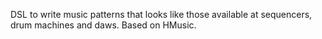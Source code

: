 DSL to write music patterns that looks like those available at sequencers, drum machines and daws. Based on HMusic.
